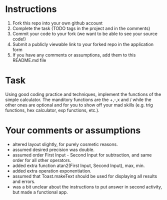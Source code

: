 # Instructions
1. Fork this repo into your own github account
2. Complete the task (TODO tags in the project and in the comments)
3. Commit your code to your fork (we want to be able to see your source code!)
4. Submit a publicly viewable link to your forked repo in the application form
5. If you have any comments or assumptions, add them to this README.md file

# Task
Using good coding practice and techniques, implement the functions of the simple calculator. 
The manditory functions are the +,-,x and / while the other ones are optional and for you to
show off your mad skills (e.g. trig functions, hex calculator, exp functions, etc.).

# Your comments or assumptions
- altered layout slightly, for purely cosmetic reasons. 
- assumed desired precision was double.
- assumed order First Input - Second Input for subtraction, and same order for all other operators.
- added extra function atan2(First Input, Second Input), max, min.
- added extra operation exponentiation.
- assumed that Toast.makeText should be used for displaying all results and errors.
- was a bit unclear about the instructions to put answer in second activity, but made a functional app.

